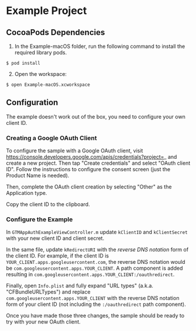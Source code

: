 # Example Project

## CocoaPods Dependencies

1. In the Example-macOS folder, run the following command to install the required
library pods.

```
$ pod install
```

2. Open the workspace:

```
$ open Example-macOS.xcworkspace
```

## Configuration

The example doesn't work out of the box, you need to configure your own
client ID.

### Creating a Google OAuth Client

To configure the sample with a Google OAuth client, visit
https://console.developers.google.com/apis/credentials?project=_ and create a
new project. Then tap "Create credentials" and select "OAuth client ID".
Follow the instructions to configure the consent screen (just the Product Name
is needed).

Then, complete the OAuth client creation by selecting "Other" as the Application
type.

Copy the client ID to the clipboard.

### Configure the Example

In `GTMAppAuthExampleViewController.m` update `kClientID` and `kClientSecret` with
your new client ID and client secret.

In the same file, update `kRedirectURI` with the *reverse DNS notation* form
of the client ID. For example, if the client ID is
`YOUR_CLIENT.apps.googleusercontent.com`, the reverse DNS notation would be
`com.googleusercontent.apps.YOUR_CLIENT`. A path component is added resulting in
`com.googleusercontent.apps.YOUR_CLIENT:/oauthredirect`.

Finally, open `Info.plist` and fully expand "URL types" (a.k.a.
"CFBundleURLTypes") and replace `com.googleusercontent.apps.YOUR_CLIENT` with
the reverse DNS notation form of your client ID (not including the
`:/oauthredirect` path component).

Once you have made those three changes, the sample should be ready to try with
your new OAuth client.
